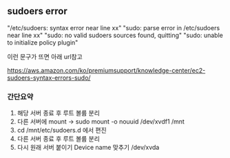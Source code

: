 ## sudoers error

"/etc/sudoers: syntax error near line xx"
"sudo: parse error in /etc/sudoers near line xx"
"sudo: no valid sudoers sources found, quitting"
"sudo: unable to initialize policy plugin"

이런 문구가 뜨면 아래 url참고

https://aws.amazon.com/ko/premiumsupport/knowledge-center/ec2-sudoers-syntax-errors-sudo/

### 간단요약

1. 해당 서버 종료 후 루트 볼륨 분리
2. 다른 서버에 mount -> sudo mount -o nouuid /dev/xvdf1 /mnt
3. cd /mnt/etc/sudoers.d 에서 편진
4. 다른 서버 종료 후 루트 볼륨 분리
5. 다시 원래 서버 붙이기 Device name 맞추기 /dev/xvda
